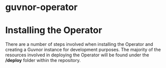 # guvnor-operator
# Installing the Operator
There are a number of steps involved when installing the Operator and creating a Guvnor instance for development purposes. The majority of the resources involved in deploying the Operator will be found under the **/deploy** folder within the repository.

